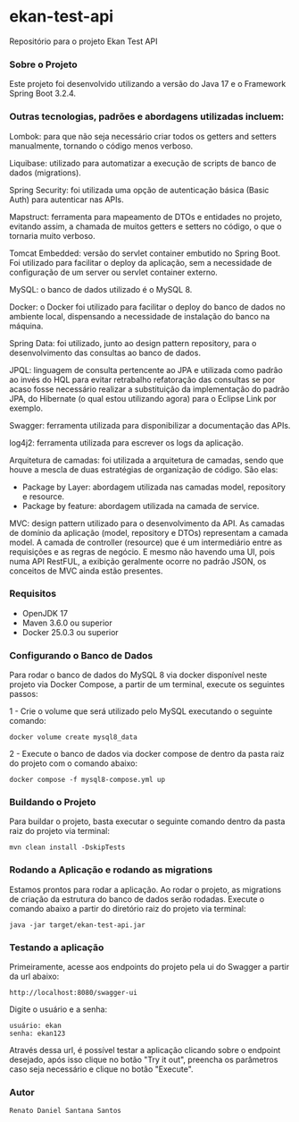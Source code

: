 # ekan-test-api

Repositório para o projeto Ekan Test API

### Sobre o Projeto

Este projeto foi desenvolvido utilizando a versão do Java 17 e o Framework Spring Boot 3.2.4.

### Outras tecnologias, padrões e abordagens utilizadas incluem:

Lombok: para que não seja necessário criar todos os getters and setters manualmente, tornando o código menos verboso.

Liquibase: utilizado para automatizar a execução de scripts de banco de dados (migrations).

Spring Security: foi utilizada uma opção de autenticação básica (Basic Auth) para autenticar nas APIs.

Mapstruct: ferramenta para mapeamento de DTOs e entidades no projeto, evitando assim, a chamada de muitos getters e setters no código, o que o tornaria muito verboso.

Tomcat Embedded: versão do servlet container embutido no Spring Boot. Foi utilizado para facilitar o deploy da aplicação, sem a necessidade de configuração de um server ou servlet container externo.

MySQL: o banco de dados utilizado é o MySQL 8.

Docker: o Docker foi utilizado para facilitar o deploy do banco de dados no ambiente local, dispensando a necessidade de instalação do banco na máquina.

Spring Data: foi utilizado, junto ao design pattern repository, para o desenvolvimento das consultas ao banco de dados.

JPQL: linguagem de consulta pertencente ao JPA e utilizada como padrão ao invés do HQL para evitar retrabalho refatoração das consultas se por acaso fosse necessário realizar a substituição da implementação do padrão JPA, do Hibernate (o qual estou utilizando agora) para o Eclipse Link por exemplo.

Swagger: ferramenta utilizada para disponibilizar a documentação das APIs.

log4j2: ferramenta utilizada para escrever os logs da aplicação.

Arquitetura de camadas: foi utilizada a arquitetura de camadas, sendo que houve a mescla de duas estratégias de organização de código. São elas:
* Package by Layer: abordagem utilizada nas camadas model, repository e resource.
* Package by feature: abordagem utilizada na camada de service.

MVC: design pattern utilizado para o desenvolvimento da API. As camadas de domínio da aplicação (model, repository e DTOs) representam a camada model. A camada de controller (resource) que é um intermediário entre as requisições e as regras de negócio. E mesmo não havendo uma UI, pois numa API RestFUL, a exibição geralmente ocorre no padrão JSON, os conceitos de MVC ainda estão presentes.

### Requisitos

* OpenJDK 17
* Maven 3.6.0 ou superior
* Docker 25.0.3 ou superior

### Configurando o Banco de Dados

Para rodar o banco de dados do MySQL 8 via docker disponível neste projeto via Docker Compose, a partir de um terminal, execute os seguintes passos:

1 - Crie o volume que será utilizado pelo MySQL executando o seguinte comando:

    docker volume create mysql8_data

2 - Execute o banco de dados via docker compose de dentro da pasta raiz do projeto com o comando abaixo:

    docker compose -f mysql8-compose.yml up

### Buildando o Projeto

Para buildar o projeto, basta executar o seguinte comando dentro da pasta raiz do projeto via terminal:

    mvn clean install -DskipTests
    
### Rodando a Aplicação e rodando as migrations

Estamos prontos para rodar a aplicação. Ao rodar o projeto, as migrations de criação da estrutura do banco de dados serão rodadas. Execute o comando abaixo a partir do diretório raiz do projeto via terminal:

    java -jar target/ekan-test-api.jar
    
### Testando a aplicação
    
Primeiramente, acesse aos endpoints do projeto pela ui do Swagger a partir da url abaixo:

    http://localhost:8080/swagger-ui

Digite o usuário e a senha:

    usuário: ekan
    senha: ekan123
    
Através dessa url, é possível testar a aplicação clicando sobre o endpoint desejado, após isso clique no botão "Try it out", preencha os parâmetros caso seja necessário e clique no botão "Execute".

### Autor

    Renato Daniel Santana Santos